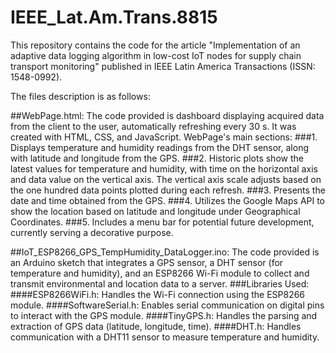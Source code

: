 # IEEE_Lat.Am.Trans.8815
This repository contains the code for the article "Implementation of an adaptive data logging algorithm in low-cost IoT nodes for supply chain transport monitoring" published in IEEE Latin America Transactions (ISSN: 1548-0992).

The files description is as follows:

##WebPage.html: The code provided is dashboard displaying acquired data from the client to the user, automatically refreshing every 30 s. It was created with HTML, CSS, and JavaScript. WebPage's main sections:
###1.	Displays temperature and humidity readings from the DHT sensor, along with latitude and longitude from the GPS.
###2.	Historic plots show the latest values for temperature and humidity, with time on the horizontal axis and data value on the vertical axis. The vertical axis scale adjusts based on the one hundred data points plotted during each refresh.
###3.	Presents the date and time obtained from the GPS. 
###4.	Utilizes the Google Maps API to show the location based on latitude and longitude under Geographical Coordinates. 
###5.	Includes a menu bar for potential future development, currently serving a decorative purpose.

##IoT_ESP8266_GPS_TempHumidity_DataLogger.ino: The code provided is an Arduino sketch that integrates a GPS sensor, a DHT sensor (for temperature and humidity), and an ESP8266 Wi-Fi module to collect and transmit environmental and location data to a server.
###Libraries Used:
####ESP8266WiFi.h: Handles the Wi-Fi connection using the ESP8266 module.
####SoftwareSerial.h: Enables serial communication on digital pins to interact with the GPS module.
####TinyGPS.h: Handles the parsing and extraction of GPS data (latitude, longitude, time).
####DHT.h: Handles communication with a DHT11 sensor to measure temperature and humidity.


